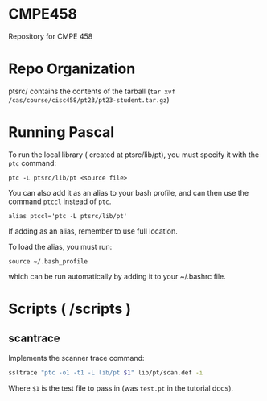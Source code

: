 # CMPE458
Repository for CMPE 458

# Repo Organization
ptsrc/ contains the contents of the tarball (`tar xvf /cas/course/cisc458/pt23/pt23-student.tar.gz`)

# Running Pascal
To run the local library ( created at ptsrc/lib/pt), you must specify it with the `ptc` command:

```
ptc -L ptsrc/lib/pt <source file>
```

You can also add it as an alias to your bash profile, and can then use the command `ptccl` instead of `ptc`.

```
alias ptccl='ptc -L ptsrc/lib/pt'
```

If adding as an alias, remember to use full location.

To load the alias, you must run:

```
source ~/.bash_profile
```

which can be run automatically by adding it to your ~/.bashrc file.

# Scripts ( /scripts )
## scantrace
Implements the scanner trace command:

```bash
ssltrace "ptc -o1 -t1 -L lib/pt $1" lib/pt/scan.def -i
```

Where `$1` is the test file to pass in (was `test.pt` in the tutorial docs).